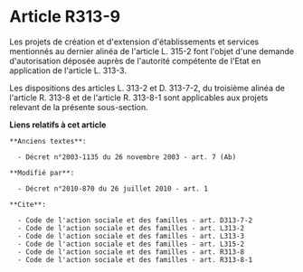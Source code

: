 # Article R313-9

Les projets de création et d'extension d'établissements et services mentionnés au dernier alinéa de l'article L. 315-2 font
l'objet d'une demande d'autorisation déposée auprès de l'autorité compétente de l'Etat en application de l'article L. 313-3. 

Les dispositions des articles L. 313-2 et D. 313-7-2, du troisième alinéa de l'article R. 313-8 et de l'article R. 313-8-1
sont applicables aux projets relevant de la présente sous-section.

**Liens relatifs à cet article**

	**Anciens textes**:

	  - Décret n°2003-1135 du 26 novembre 2003 - art. 7 (Ab)

	**Modifié par**:

	  - Décret n°2010-870 du 26 juillet 2010 - art. 1

	**Cite**:

	  - Code de l'action sociale et des familles - art. D313-7-2
	  - Code de l'action sociale et des familles - art. L313-2
	  - Code de l'action sociale et des familles - art. L313-3
	  - Code de l'action sociale et des familles - art. L315-2
	  - Code de l'action sociale et des familles - art. R313-8
	  - Code de l'action sociale et des familles - art. R313-8-1
